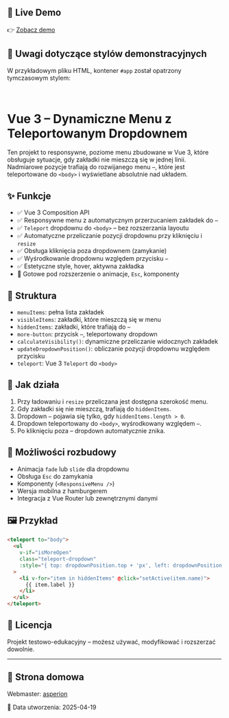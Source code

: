 ## 🔗 Live Demo

👉 [Zobacz demo](http://company12.atwebpages.com/?next=awesome-menu)  

## 📝 Uwagi dotyczące stylów demonstracyjnych

W przykładowym pliku HTML, kontener `#app` został opatrzony tymczasowym stylem:
<body>
<div id="app" style="margin-top:5em; width:500px;">

# Vue 3 – Dynamiczne Menu z Teleportowanym Dropdownem

Ten projekt to responsywne, poziome menu zbudowane w Vue 3, które obsługuje sytuacje, gdy zakładki nie mieszczą się w jednej linii. Nadmiarowe pozycje trafiają do rozwijanego menu `⋯`, które jest teleportowane do `<body>` i wyświetlane absolutnie nad układem.

## ✨ Funkcje

- ✅ Vue 3 Composition API
- ✅ Responsywne menu z automatycznym przerzucaniem zakładek do `⋯`
- ✅ `Teleport` dropdownu do `<body>` – bez rozszerzania layoutu
- ✅ Automatyczne przeliczanie pozycji dropdownu przy kliknięciu i `resize`
- ✅ Obsługa kliknięcia poza dropdownem (zamykanie)
- ✅ Wyśrodkowanie dropdownu względem przycisku `⋯`
- ✅ Estetyczne style, hover, aktywna zakładka
- 🔄 Gotowe pod rozszerzenie o animacje, `Esc`, komponenty

## 🧱 Struktura

- `menuItems`: pełna lista zakładek
- `visibleItems`: zakładki, które mieszczą się w menu
- `hiddenItems`: zakładki, które trafiają do `⋯`
- `more-button`: przycisk `⋯`, teleportowany dropdown
- `calculateVisibility()`: dynamiczne przeliczanie widocznych zakładek
- `updateDropdownPosition()`: obliczanie pozycji dropdownu względem przycisku
- `teleport`: Vue 3 `Teleport` do `<body>`

## 🚀 Jak działa

1. Przy ładowaniu i `resize` przeliczana jest dostępna szerokość menu.
2. Gdy zakładki się nie mieszczą, trafiają do `hiddenItems`.
3. Dropdown `⋯` pojawia się tylko, gdy `hiddenItems.length > 0`.
4. Dropdown teleportowany do `<body>`, wyśrodkowany względem `⋯`.
5. Po kliknięciu poza – dropdown automatycznie znika.

## 🔧 Możliwości rozbudowy

- Animacja `fade` lub `slide` dla dropdownu
- Obsługa `Esc` do zamykania
- Komponenty (`<ResponsiveMenu />`)
- Wersja mobilna z hamburgerem
- Integracja z Vue Router lub zewnętrznymi danymi

## 🖼️ Przykład

```html
<teleport to="body">
  <ul
    v-if="isMoreOpen"
    class="teleport-dropdown"
    :style="{ top: dropdownPosition.top + 'px', left: dropdownPosition.left + 'px' }"
  >
    <li v-for="item in hiddenItems" @click="setActive(item.name)">
      {{ item.label }}
    </li>
  </ul>
</teleport>
```

## 📄 Licencja

Projekt testowo-edukacyjny – możesz używać, modyfikować i rozszerzać dowolnie.

---

## 🔗 Strona domowa

Webmaster: [asperion](http://asperion24.eu/)

📅 Data utworzenia: 2025-04-19
